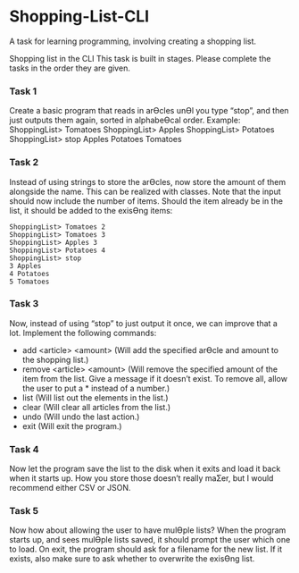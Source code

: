 # Shopping-List-CLI
 A task for learning programming, involving creating a shopping list.

Shopping list in the CLI
This task is built in stages. Please complete the tasks in the order they are given.
### Task 1
Create a basic program that reads in arƟcles unƟl you type “stop”, and then just outputs them
again, sorted in alphabeƟcal order.
Example:
ShoppingList> Tomatoes
ShoppingList> Apples
ShoppingList> Potatoes
ShoppingList> stop
Apples
Potatoes
Tomatoes
### Task 2
Instead of using strings to store the arƟcles, now store the amount of them alongside the
name. This can be realized with classes.
Note that the input should now include the number of items. Should the item already be in
the list, it should be added to the exisƟng items:
```
ShoppingList> Tomatoes 2
ShoppingList> Tomatoes 3
ShoppingList> Apples 3
ShoppingList> Potatoes 4
ShoppingList> stop
3 Apples
4 Potatoes
5 Tomatoes
```
### Task 3
Now, instead of using “stop” to just output it once, we can improve that a lot.
Implement the following commands:
- add \<article> \<amount>
(Will add the specified arƟcle and amount to the shopping list.)
- remove \<article> \<amount>
(Will remove the specified amount of the item from the list. Give a message if it doesn’t
exist. To remove all, allow the user to put a * instead of a number.)
- list
(Will list out the elements in the list.)
- clear
(Will clear all articles from the list.)
- undo
(Will undo the last action.)
- exit
(Will exit the program.)
### Task 4
Now let the program save the list to the disk when it exits and load it back when it starts up.
How you store those doesn’t really maƩer, but I would recommend either CSV or JSON.
### Task 5
Now how about allowing the user to have mulƟple lists? When the program starts up, and
sees mulƟple lists saved, it should prompt the user which one to load.
On exit, the program should ask for a filename for the new list. If it exists, also make sure to
ask whether to overwrite the exisƟng list.